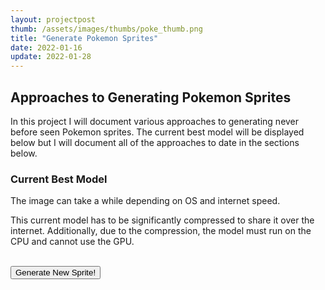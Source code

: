 ```yaml
---
layout: projectpost
thumb: /assets/images/thumbs/poke_thumb.png
title: "Generate Pokemon Sprites"
date: 2022-01-16
update: 2022-01-28
---
```

<!-- Load TensorFlow.js -->
<script src="https://cdn.jsdelivr.net/npm/@tensorflow/tfjs@1.0.0/dist/tf.min.js"></script>
<!-- Load ONNX Runtime Web -->
<script src="https://cdn.jsdelivr.net/npm/onnxruntime-web/dist/ort.min.js"></script>

<!-- Main script for generating new Pokemon sprite -->
<script>
    
    //----- Define image generation function -----
    function genImage(model){
        // Run model and display the result
        var img_final_small;
        var img_final_large;
        const x = Float32Array.from([0]);
        const tensorX = new ort.Tensor('float32', x, [1]);
        promise = session.run({'input': tensorX});
        promise.then(function(value){
            // Debug statement
            console.log("Inference completed");
            // Debug statement
            console.log(value);
            // Get the output from the model
            img_final_small = value.output.data;
            // Reshape the image
            img_final_large = tf.tidy(() => {
                img_final_small = tf.tensor(img_final_small, [56, 68, 3])
                img_final_large = tf.image.resizeNearestNeighbor(img_final_small, [56*4, 68*4])
                
                return img_final_large;
            });
            // Get the canvas for displaying
            let canvas = document.getElementsByTagName("canvas")[0]
            tf.browser.toPixels(img_final_large, canvas).then(function(){
                tf.dispose(img_final_small);
                tf.dispose(img_final_large);
                // Debug statement
                console.log(tf.memory());
            });
        });
    }

    // Initiate a session and load the model
    var session;
    promise = ort.InferenceSession.create("/assets/files/gauss_gen_net.onnx");
    promise.then(function(value){
        // Assign the session variable
        session = value;
        // Debug statement
        console.log("Model loaded");
        // Generate a new Pokemon sprite
        genImage(session);
    });

</script>

## Approaches to Generating Pokemon Sprites
In this project I will document various approaches to generating never before seen Pokemon sprites. The current best model will be displayed below but I will document all of the approaches to date in the sections below.

<div class="text-center">
    <h3>Current Best Model</h3>
    <p>The image can take a while depending on OS and internet speed.</p>
    <p>This current model has to be significantly compressed to share it over the internet. Additionally, due to the compression, the model must run on the CPU and cannot use the GPU.</p>
    <canvas></canvas>
    <br>
    <button onclick="genImage(session)" type="button">Generate New Sprite!</button>
</div>
